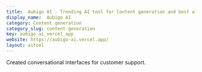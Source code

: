 ```yaml
---
title:  Aubigo AI - Trending AI tool for Content generation and best alternatives
display_name:  Aubigo AI
category: Content generation
category_slug: content-generation
key: aubigo_ai_vercel_app
website: https://aubigo-ai.vercel.app/
layout: aitool
---
```


Created conversational interfaces for customer support.
